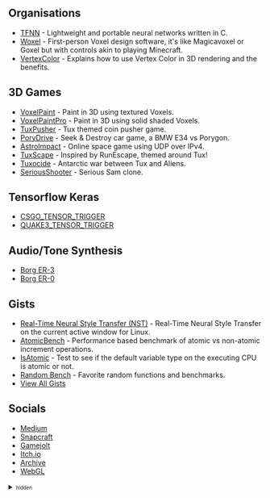 ## Organisations
* [TFNN](https://github.com/TFNN) - Lightweight and portable neural networks written in C.
* [Woxel](https://github.com/woxels) - First-person Voxel design software, it's like Magicavoxel or Goxel but with controls akin to playing Minecraft.
* [VertexColor](https://github.com/VertexColor) - Explains how to use Vertex Color in 3D rendering and the benefits.

## 3D Games
* [VoxelPaint](https://github.com/mrbid/VoxelPaint) - Paint in 3D using textured Voxels.
* [VoxelPaintPro](https://github.com/mrbid/VoxelPaintPro) - Paint in 3D using solid shaded Voxels.
* [TuxPusher](https://github.com/mrbid/TuxPusher) - Tux themed coin pusher game.
* [PoryDrive](https://github.com/mrbid/PoryDrive-2.0) - Seek & Destroy car game, a BMW E34 vs Porygon.
* [AstroImpact](https://github.com/mrbid/AstroImpact) - Online space game using UDP over IPv4.
* [TuxScape](https://github.com/mrbid/TuxScape) - Inspired by RunEscape, themed around Tux!
* [Tuxocide](https://github.com/mrbid/Tuxocide) - Antarctic war between Tux and Aliens.
* [SeriousShooter](https://github.com/mrbid/SeriousShooter) - Serious Sam clone.

## Tensorflow Keras
* [CSGO_TENSOR_TRIGGER](https://github.com/mrbid/CSGO_TENSOR_TRIGGER)
* [QUAKE3_TENSOR_TRIGGER](https://github.com/mrbid/QUAKE3_TENSOR_TRIGGER)

## Audio/Tone Synthesis
* [Borg ER-3](https://github.com/mrbid/Borg-ER-3)
* [Borg ER-0](https://github.com/mrbid/Borg-ER-0)

## Gists
* [Real-Time Neural Style Transfer (NST)](https://gist.github.com/mrbid/e400fdd9ceaa8b3d83ba67eecd39cdb7) - Real-Time Neural Style Transfer on the current active window for Linux.
* [AtomicBench](https://gist.github.com/mrbid/a33aa35b4f57ddc6812f351e11bb9349) - Performance based benchmark of atomic vs non-atomic increment operations.
* [IsAtomic](https://gist.github.com/mrbid/3040f54eb6942ed53daa044a9c055dbb) - Test to see if the default variable type on the executing CPU is atomic or not.
* [Random Bench](https://gist.github.com/mrbid/310bebaa9b0b5fb1bc47a3b5c7915231) - Favorite random functions and benchmarks.
* [View All Gists](https://gist.github.com/mrbid)

## Socials
* [Medium](https://james-william-fletcher.medium.com/)
* [Snapcraft](https://snapcraft.io/publisher/voxdsp)
* [Gamejolt](https://gamejolt.com/@mrbid/games)
* [Itch.io](https://pushergames.itch.io/)
* [Archive](https://archive.org/details/@mrbid)
* [WebGL](https://github.com/mrbid/mrbid.github.io/blob/main/README.md)


<details>
  <summary><font size=0.01>hidden</font></summary>
  <br>
  <details>
    <summary><b>Organisations</b></summary>
    <ul>
      <li><a href="https://github.com/TFNN">TFNN</a></li>
      <li><a href="https://github.com/woxels">Woxel</a></li>
      <li><a href="https://github.com/VertexColor">VertexColor</a></li>
    </ul>
  </details>
  <details>
    <summary><b>3D Games</b></summary>
    <ul>
      <li><a href="">aaa</a></li>
    </ul>
  </details>
  <details>
    <summary><b>Tensorflow Keras</b></summary>
    <ul>
      <li><a href="https://github.com/mrbid/CSGO_TENSOR_TRIGGER">CSGO_TENSOR_TRIGGER</a></li>
      <li><a href="https://github.com/mrbid/QUAKE3_TENSOR_TRIGGER">QUAKE3_TENSOR_TRIGGER</a></li>
    </ul>
  </details>
  <details>
    <summary><b>Audio/Tone Synthesis</b></summary>
    <ul>
      <li><a href="https://github.com/mrbid/Borg-ER-3">Borg ER-3</a></li>
      <li><a href="https://github.com/mrbid/Borg-ER-0">Borg ER-0</a></li>
    </ul>
  </details>
  <details>
    <summary><b>Gists</b></summary>
    <ul>
      <li><a href="https://gist.github.com/mrbid/e400fdd9ceaa8b3d83ba67eecd39cdb7">Real-Time Neural Style Transfer (NST)</a></li>
      <li><a href="https://gist.github.com/mrbid/a33aa35b4f57ddc6812f351e11bb9349">AtomicBench</a></li>
      <li><a href="https://gist.github.com/mrbid/3040f54eb6942ed53daa044a9c055dbb">IsAtomic</a></li>
      <li><a href="https://gist.github.com/mrbid/310bebaa9b0b5fb1bc47a3b5c7915231">Random Bench</a></li>
      <li><a href="https://gist.github.com/mrbid">View All Gists</a></li>
    </ul>
  </details>
  <details>
    <summary><b>Socials</b></summary>
    <ul>
      <li><a href="https://james-william-fletcher.medium.com/">Medium</a></li>
      <li><a href="https://snapcraft.io/publisher/voxdsp">Snapcraft</a></li>
      <li><a href="https://gamejolt.com/@mrbid/games">Gamejolt</a></li>
      <li><a href="https://pushergames.itch.io/">Itch.io</a></li>
      <li><a href="https://archive.org/details/@mrbid">Archive</a></li>
      <li><a href="https://github.com/mrbid/mrbid.github.io/blob/main/README.md">WebGL</a></li>
    </ul>
  </details>
</details>
